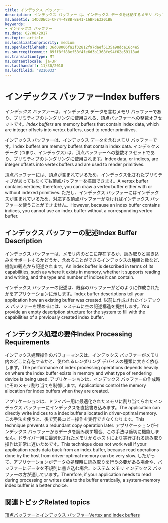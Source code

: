 ```yaml
---
title: インデックス バッファー
description: インデックス バッファー は、インデックス データを格納するメモリ バッファーです。インデックス データは頂点バッファーへの整数オフセットで、プリミティブのレンダリングに使われます。
ms.assetid: 14D3DEC5-CF74-488B-BE41-16BF5E3201BE
keywords:
- インデックス バッファー
ms.date: 02/08/2017
ms.topic: article
ms.localizationpriority: medium
ms.openlocfilehash: 36d08006fa2f32812f97daef5135a98dce16c4e5
ms.sourcegitcommit: 89ff8ff88ef58f4fe6d3b1368fe94f62e59118ad
ms.translationtype: MT
ms.contentlocale: ja-JP
ms.lasthandoff: 11/30/2018
ms.locfileid: "8216033"
---
```

# <a name="index-buffers"></a><span data-ttu-id="4e003-104">インデックス バッファー</span><span class="sxs-lookup"><span data-stu-id="4e003-104">Index buffers</span></span>


<span data-ttu-id="4e003-105">*インデックス バッファー*は、インデックス データを含むメモリ バッファーであり、プリミティブのレンダリングに使用される、頂点バッファーへの整数オフセットです。</span><span class="sxs-lookup"><span data-stu-id="4e003-105">*Index buffers* are memory buffers that contain index data, which are integer offsets into vertex buffers, used to render primitives.</span></span>

<span data-ttu-id="4e003-106">インデックス バッファーは、インデックス データを含むメモリ バッファーです。</span><span class="sxs-lookup"><span data-stu-id="4e003-106">Index buffers are memory buffers that contain index data.</span></span> <span data-ttu-id="4e003-107">インデックス データ (つまり、インデックス) は、頂点バッファーへの整数オフセットであり、プリミティブのレンダリングに使用されます。</span><span class="sxs-lookup"><span data-stu-id="4e003-107">Index data, or indices, are integer offsets into vertex buffers and are used to render primitives.</span></span>

<span data-ttu-id="4e003-108">頂点バッファーには、頂点が含まれているため、インデックス化されたプリミティブがあってもなくても頂点バッファーを描画できます。</span><span class="sxs-lookup"><span data-stu-id="4e003-108">A vertex buffer contains vertices; therefore, you can draw a vertex buffer either with or without indexed primitives.</span></span> <span data-ttu-id="4e003-109">ただし、インデックス バッファーにはインデックスが含まれているため、対応する頂点バッファーがなければインデックス バッファーを使うことができません。</span><span class="sxs-lookup"><span data-stu-id="4e003-109">However, because an index buffer contains indices, you cannot use an index buffer without a corresponding vertex buffer.</span></span>

## <a name="span-idindexbufferdescriptionspanspan-idindexbufferdescriptionspanspan-idindexbufferdescriptionspanindex-buffer-description"></a><span data-ttu-id="4e003-110"><span id="Index_Buffer_Description"></span><span id="index_buffer_description"></span><span id="INDEX_BUFFER_DESCRIPTION"></span>インデックス バッファーの記述</span><span class="sxs-lookup"><span data-stu-id="4e003-110"><span id="Index_Buffer_Description"></span><span id="index_buffer_description"></span><span id="INDEX_BUFFER_DESCRIPTION"></span>Index Buffer Description</span></span>


<span data-ttu-id="4e003-111">インデックス バッファーは、メモリ内のどこに存在するか、読み取りと書き込みをサポートするかどうか、含めることができるインデックスの種類と数など、機能の観点から記述されます。</span><span class="sxs-lookup"><span data-stu-id="4e003-111">An index buffer is described in terms of its capabilities, such as where it exists in memory, whether it supports reading and writing, and the type and number of indices it can contain.</span></span>

<span data-ttu-id="4e003-112">インデックス バッファーの記述は、既存のバッファーがどのように作成されたかをアプリケーションに示します。</span><span class="sxs-lookup"><span data-stu-id="4e003-112">Index buffer descriptions tell your application how an existing buffer was created.</span></span> <span data-ttu-id="4e003-113">以前に作成されたインデックス バッファーを埋めるには、システムに空の記述構造を提供します。</span><span class="sxs-lookup"><span data-stu-id="4e003-113">You provide an empty description structure for the system to fill with the capabilities of a previously created index buffer.</span></span>

## <a name="span-idindexprocessingrequirementsspanspan-idindexprocessingrequirementsspanspan-idindexprocessingrequirementsspanindex-processing-requirements"></a><span data-ttu-id="4e003-114"><span id="Index_Processing_Requirements"></span><span id="index_processing_requirements"></span><span id="INDEX_PROCESSING_REQUIREMENTS"></span>インデックス処理の要件</span><span class="sxs-lookup"><span data-stu-id="4e003-114"><span id="Index_Processing_Requirements"></span><span id="index_processing_requirements"></span><span id="INDEX_PROCESSING_REQUIREMENTS"></span>Index Processing Requirements</span></span>


<span data-ttu-id="4e003-115">インデックス処理操作のパフォーマンスは、インデックス バッファーがメモリ内のどこに存在するかと、使われるレンダリング デバイスの種類に大きく依存します。</span><span class="sxs-lookup"><span data-stu-id="4e003-115">The performance of index processing operations depends heavily on where the index buffer exists in memory and what type of rendering device is being used.</span></span> <span data-ttu-id="4e003-116">アプリケーションは、インデックス バッファーの作成時にそのメモリ割り当てを制御します。</span><span class="sxs-lookup"><span data-stu-id="4e003-116">Applications control the memory allocation for index buffers when they are created.</span></span>

<span data-ttu-id="4e003-117">アプリケーションは、ドライバー用に最適化されたメモリに割り当てられたインデックス バッファーにインデックスを直接書き込みます。</span><span class="sxs-lookup"><span data-stu-id="4e003-117">The application can directly write indices to a index buffer allocated in driver-optimal memory.</span></span> <span data-ttu-id="4e003-118">この手法を使うと、後で冗長コピー操作を実行できなくなります。</span><span class="sxs-lookup"><span data-stu-id="4e003-118">This technique prevents a redundant copy operation later.</span></span> <span data-ttu-id="4e003-119">アプリケーションがインデックス バッファーからデータを読み戻す場合、この手法は適切に機能しません。ドライバー用に最適化されたメモリからホストにより実行される読み取り操作は非常に遅いためです。</span><span class="sxs-lookup"><span data-stu-id="4e003-119">This technique does not work well if your application reads data back from an index buffer, because read operations done by the host from driver-optimal memory can be very slow.</span></span> <span data-ttu-id="4e003-120">したがって、アプリケーションがデータの処理時に読み取りを行う必要がある場合や、バッファーにデータを不規則に書き込む場合、システム メモリ インデックス バッファーの方が適しています。</span><span class="sxs-lookup"><span data-stu-id="4e003-120">Therefore, if your application needs to read during processing or writes data to the buffer erratically, a system-memory index buffer is a better choice.</span></span>

## <a name="span-idrelated-topicsspanrelated-topics"></a><span data-ttu-id="4e003-121"><span id="related-topics"></span>関連トピック</span><span class="sxs-lookup"><span data-stu-id="4e003-121"><span id="related-topics"></span>Related topics</span></span>


[<span data-ttu-id="4e003-122">頂点バッファーとインデックス バッファー</span><span class="sxs-lookup"><span data-stu-id="4e003-122">Vertex and index buffers</span></span>](vertex-and-index-buffers.md)

 

 




